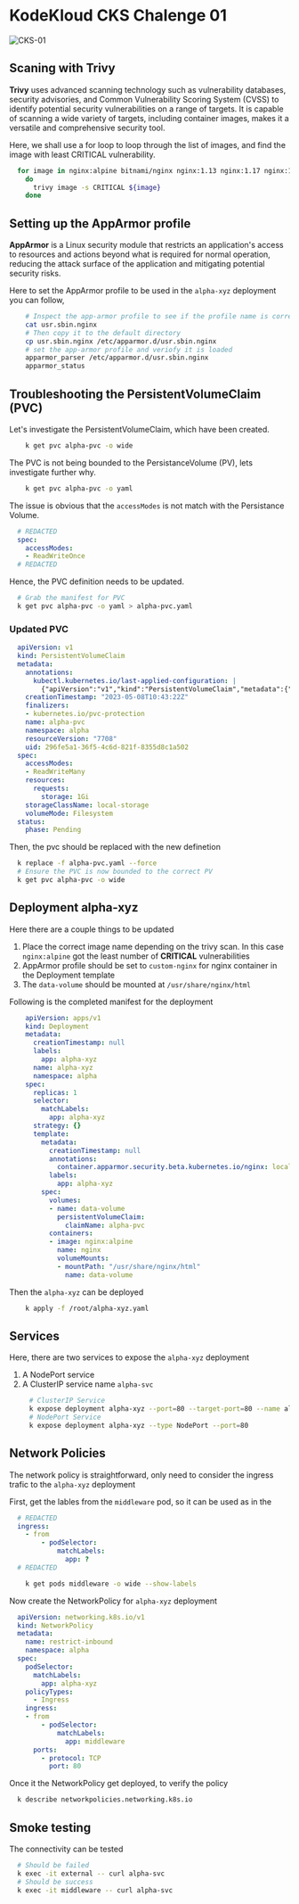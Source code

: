 # KodeKloud CKS Chalenge 01

![CKS-01](https://user-images.githubusercontent.com/19620378/236825493-83f4bbec-9d74-4c4a-8273-e5e85a6f50b2.png)

## Scaning with Trivy 

__Trivy__ uses advanced scanning technology such as vulnerability databases, security advisories, and Common Vulnerability Scoring System (CVSS) to identify potential security vulnerabilities on a range of targets. 
It is capable of scanning a wide variety of targets, including container images, makes it a versatile and comprehensive security tool.

Here, we shall use a for loop to loop through the list of images, and find the image with least CRITICAL vulnerability.

```sh
  for image in nginx:alpine bitnami/nginx nginx:1.13 nginx:1.17 nginx:1.16 nginx:1.14 
    do 
      trivy image -s CRITICAL ${image} 
    done
```

## Setting up the AppArmor profile

__AppArmor__ is a Linux security module that restricts an application's access to resources and actions beyond what is required for normal operation, reducing the attack surface of the application and mitigating potential security risks.

Here to set the AppArmor profile to be used in the `alpha-xyz` deployment you can follow,

```sh
    # Inspect the app-armor profile to see if the profile name is correct
    cat usr.sbin.nginx
    # Then copy it to the default directory
    cp usr.sbin.nginx /etc/apparmor.d/usr.sbin.nginx
    # set the app-armor profile and veriofy it is loaded
    apparmor_parser /etc/apparmor.d/usr.sbin.nginx
    apparmor_status
 ```

## Troubleshooting the PersistentVolumeClaim (PVC)

Let's investigate the PersistentVolumeClaim, which have been created.

```sh
    k get pvc alpha-pvc -o wide
```

The PVC is not being bounded to the PersistanceVolume (PV), lets investigate further why.

```sh
    k get pvc alpha-pvc -o yaml
```

The issue is obvious that the `accessModes` is not match with the Persistance Volume. 

```yaml
  # REDACTED
  spec:
    accessModes:
    - ReadWriteOnce
  # REDACTED
```

Hence, the PVC definition needs to be updated.

```sh
  # Grab the manifest for PVC
  k get pvc alpha-pvc -o yaml > alpha-pvc.yaml
```

### Updated PVC

```yaml
  apiVersion: v1
  kind: PersistentVolumeClaim
  metadata:
    annotations:
      kubectl.kubernetes.io/last-applied-configuration: |
        {"apiVersion":"v1","kind":"PersistentVolumeClaim","metadata":{"annotations":{},"name":"alpha-pvc","namespace":"alpha"},"spec":{"accessModes":["ReadWriteOnce"],"resources":{"requests":{"storage":"1Gi"}},"storageClassName":"local-storage"}}
    creationTimestamp: "2023-05-08T10:43:22Z"
    finalizers:
    - kubernetes.io/pvc-protection
    name: alpha-pvc
    namespace: alpha
    resourceVersion: "7708"
    uid: 296fe5a1-36f5-4c6d-821f-8355d8c1a502
  spec:
    accessModes:
    - ReadWriteMany
    resources:
      requests:
        storage: 1Gi
    storageClassName: local-storage
    volumeMode: Filesystem
  status:
    phase: Pending
```

Then, the pvc should be replaced with the new definetion

```sh
  k replace -f alpha-pvc.yaml --force
  # Ensure the PVC is now bounded to the correct PV
  k get pvc alpha-pvc -o wide
```

## Deployment alpha-xyz

Here there are a couple things to be updated
1. Place the correct image name depending on the trivy scan. In this case `nginx:alpine` got the least number of __CRITICAL__ vulnerabilities
2. AppArmor profile should be set to `custom-nginx` for nginx container in the Deployment template
3. The `data-volume` should be mounted at `/usr/share/nginx/html`

Following is the completed manifest for the deployment

  ```yaml
      apiVersion: apps/v1
      kind: Deployment
      metadata:
        creationTimestamp: null
        labels:
          app: alpha-xyz
        name: alpha-xyz
        namespace: alpha
      spec:
        replicas: 1
        selector:
          matchLabels:
            app: alpha-xyz
        strategy: {}
        template:
          metadata:
            creationTimestamp: null
            annotations:
              container.apparmor.security.beta.kubernetes.io/nginx: localhost/custom-nginx
            labels:
              app: alpha-xyz
          spec:
            volumes:
            - name: data-volume
              persistentVolumeClaim:
                claimName: alpha-pvc
            containers:
            - image: nginx:alpine
              name: nginx
              volumeMounts:
              - mountPath: "/usr/share/nginx/html"
                name: data-volume
  ```
Then the `alpha-xyz` can be deployed

```sh
    k apply -f /root/alpha-xyz.yaml
```
## Services

Here, there are two services to expose the `alpha-xyz` deployment
1. A NodePort service 
2. A ClusterIP service name `alpha-svc`

```sh
     # ClusterIP Service
     k expose deployment alpha-xyz --port=80 --target-port=80 --name alpha-svc
     # NodePort Service
     k expose deployment alpha-xyz --type NodePort --port=80
```

## Network Policies

The network policy is straightforward, only need to consider the ingress trafic to the `alpha-xyz` deployment

First, get the lables from  the `middleware` pod, so it can be used as in the
```yaml
  # REDACTED
  ingress:
    - from
        - podSelector:
            matchLabels:
              app: ?
  # REDACTED
```

```sh
    k get pods middleware -o wide --show-labels 
```
 
Now create the NetworkPolicy for `alpha-xyz` deployment

```yaml
  apiVersion: networking.k8s.io/v1
  kind: NetworkPolicy
  metadata:
    name: restrict-inbound
    namespace: alpha
  spec:
    podSelector:
      matchLabels:
        app: alpha-xyz
    policyTypes:
      - Ingress
    ingress:
    - from
        - podSelector:
            matchLabels:
              app: middleware
      ports:
        - protocol: TCP
          port: 80
```
Once it the  NetworkPolicy get deployed, to verify the policy
```sh
  k describe networkpolicies.networking.k8s.io
```

## Smoke testing

The connectivity can be tested

```sh
  # Should be failed
  k exec -it external -- curl alpha-svc
  # Should be success
  k exec -it middleware -- curl alpha-svc
```